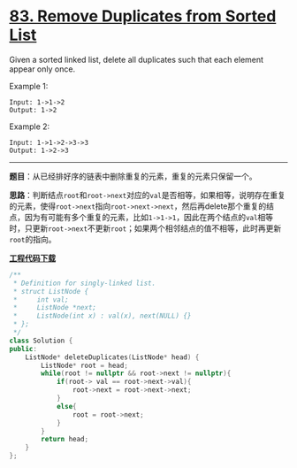 # [83. Remove Duplicates from Sorted List](https://leetcode.com/problems/remove-duplicates-from-sorted-list/)

Given a sorted linked list, delete all duplicates such that each element appear only once.

Example 1:

    Input: 1->1->2
    Output: 1->2

Example 2:

    Input: 1->1->2->3->3
    Output: 1->2->3

-----

**题目**：从已经排好序的链表中删除重复的元素，重复的元素只保留一个。

**思路**：判断结点`root`和`root->next`对应的`val`是否相等，如果相等，说明存在重复的元素，使得`root->next`指向`root->next->next`，然后再delete那个重复的结点，因为有可能有多个重复的元素，比如`1->1->1`，因此在两个结点的`val`相等时，只更新`root->next`不更新`root`；如果两个相邻结点的值不相等，此时再更新`root`的指向。

[**工程代码下载**](https://github.com/abesft/leetcode)

```cpp
/**
 * Definition for singly-linked list.
 * struct ListNode {
 *     int val;
 *     ListNode *next;
 *     ListNode(int x) : val(x), next(NULL) {}
 * };
 */
class Solution {
public:
    ListNode* deleteDuplicates(ListNode* head) {
        ListNode* root = head;
        while(root != nullptr && root->next != nullptr){
            if(root-> val == root->next->val){
                root->next = root->next->next;
            }
            else{
                root = root->next;
            }
        }
        return head;
    }
};
```